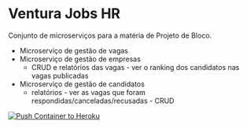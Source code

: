# Ventura Jobs HR
Conjunto de microserviços para a matéria de Projeto de Bloco.
 - Microserviço de gestão de vagas
 - Microserviço de gestão de empresas
   - CRUD e relatórios das vagas - ver o ranking dos candidatos nas vagas publicadas
 - Microserviço de gestão de candidatos
   - relatórios - ver as vagas que foram respondidas/canceladas/recusadas - CRUD

[![Push Container to Heroku](https://github.com/marcosscampos/VenturaJobsHR-Api/actions/workflows/jobs-posting.yml/badge.svg)](https://github.com/marcosscampos/VenturaJobsHR-Api/actions/workflows/jobs-posting.yml)
